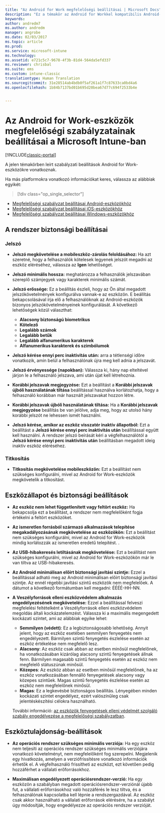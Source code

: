 ```yaml
---
title: "Az Android for Work megfelelőségi beállításai | Microsoft Docs"
description: "Ez a témakör az Android for Workkel kompatibilis Android-eszközök eszközmegfelelőségi szabályzatainak beállításait mutatja be."
keywords: 
author: andredm7
ms.author: andredm
manager: angrobe
ms.date: 02/03/2017
ms.topic: article
ms.prod: 
ms.service: microsoft-intune
ms.technology: 
ms.assetid: e721c5c7-9678-4f3b-81d4-564da5efd337
ms.reviewer: chrisbal
ms.suite: ems
ms.custom: intune-classic
translationtype: Human Translation
ms.sourcegitcommit: 31e28514ab4bdb0f5af261a1f7c87633ca0bd4a6
ms.openlocfilehash: 1b84b7137bd01b695d20bea67d77c694f2533b4e


---
```



# <a name="compliance-policy-settings-for-android-for-work-devices-in-microsoft-intune"></a>Az Android for Work-eszközök megfelelőségi szabályzatainak beállításai a Microsoft Intune-ban

[!INCLUDE[classic-portal](../includes/classic-portal.md)]

A jelen témakörben leírt szabályzati beállítások Android for Work-eszközökre vonatkoznak.

Ha más platformokra vonatkozó információkat keres, válassza az alábbiak egyikét:
> [!div class="op_single_selector"]
- [Megfelelőségi szabályzat beállításai Android-eszközökhöz](android-compliance-policy-settings-in-microsoft-intune.md)
- [Megfelelőségi szabályzat beállításai iOS-eszközökhöz](ios-compliance-policy-settings-in-microsoft-intune.md)
- [Megfelelőségi szabályzat beállításai Windows-eszközökhöz](windows-compliance-policy-settings-in-microsoft-intune.md)

## <a name="system-security-settings"></a>A rendszer biztonsági beállításai
### <a name="password"></a>Jelszó
- **Jelszó megkövetelése a mobileszköz-zárolás feloldásához:** Ha azt szeretné, hogy a felhasználók kötelesek legyenek jelszót megadni az eszköz eléréséhez, válassza az **Igen** lehetőséget.

-  **Jelszó minimális hossza:** meghatározza a felhasználók jelszavában szereplő számjegyek vagy karakterek minimális számát.

- **Jelszó erőssége:** Ez a beállítás észleli, hogy az Ön által megadott jelszókövetelmények konfigurálva vannak-e az eszközön. E beállítás bekapcsolásával írja elő a felhasználóknak az Android-eszközök bizonyos jelszókövetelményeinek konfigurálását. A következő lehetőségek közül választhat:
  -   **Alacsony biztonságú biometrikus**
  - **Kötelező**
  -   **Legalább számok**
  -   **Legalább betűk**
  -   **Legalább alfanumerikus karakterek**
  -   **Alfanumerikus karakterek és szimbólumok**

- **Jelszó kérése ennyi perc inaktivitás után:** arra a tétlenségi időre vonatkozik, amin belül a felhasználónak újra meg kell adnia a jelszavát.

- **Jelszó érvényessége (napokban):** Válassza ki, hány nap elteltével járjon le a felhasználó jelszava, ami után újat kell létrehoznia.

- **Korábbi jelszavak megjegyzése:** Ezt a beállítást a **Korábbi jelszavak újbóli használatának tiltása** beállítással használva korlátozhatja, hogy a felhasználó korábban már használt jelszavakat hozzon létre.

- **Korábbi jelszavak újbóli használatának tiltása:** Ha a **Korábbi jelszavak megjegyzése** beállítás be van jelölve, adja meg, hogy az utolsó hány korábbi jelszót ne lehessen ismét használni.

- **Jelszó kérése, amikor az eszköz visszatér inaktív állapotból:** Ezt a beállítást a **Jelszó kérése ennyi perc inaktivitás után** beállítással együtt kell használni. A rendszer jelszó beírását kéri a végfelhasználótól a **Jelszó kérése ennyi perc inaktivitás után** beállításban megadott ideig inaktív eszköz eléréséhez.

### <a name="encryption"></a>Titkosítás
- **Titkosítás megkövetelése mobileszközön:** Ezt a beállítást nem szükséges konfigurálni, mivel az Android for Work-eszközök megkövetelik a titkosítást.

## <a name="device-health-and-security-settings"></a>Eszközállapot és biztonsági beállítások

- **Az eszköz nem lehet függetlenített vagy feltört eszköz:** Ha bekapcsolja ezt a beállítást, a rendszer nem megfelelőként fogja értékelni a feltört eszközöket.
- **Az ismeretlen forrásból származó alkalmazások telepítése megakadályozásának megkövetelése az eszközökön:** Ezt a beállítást nem szükséges konfigurálni, mivel az Android for Work-eszközök mindig korlátozzák az ismeretlen eredetű telepítést. .  

- **Az USB-hibakeresés letiltásának megkövetelése:** Ezt a beállítást nem szükséges konfigurálni, mivel az Android for Work-eszközökön már le van tiltva az USB-hibakeresés.

- **Az Android minimálisan előírt biztonsági javítási szintje:** Ezzel a beállítással adható meg az Android minimálisan előírt biztonsági javítási szintje.  Az ennél régebbi javítási szintű eszközök nem megfelelőek. A dátumot a következő formátumban kell megadni: ÉÉÉÉ-HH-NN.
- **A Veszélyforrások elleni eszközvédelem alkalmazás engedélyezésének megkövetelése:** Ezzel a beállítással felveszi megfelelési feltételként a Veszélyforrások elleni eszközvédelem megoldás általi kockázatelemzést. Válassza ki a maximális megengedett kockázati szintet, ami az alábbiak egyike lehet:

  - **Semmilyen (védett)**: Ez a legbiztonságosabb lehetőség. Annyit jelent, hogy az eszköz esetében semmilyen fenyegetés nem engedélyezett. Bármilyen szintű fenyegetés észlelése esetén az eszköz értékelése nem megfelelő lesz.
  - **Alacsony**: Az eszköz csak abban az esetben minősül megfelelőnek, ha vonatkozásában kizárólag alacsony szintű fenyegetések állnak fenn. Bármilyen magasabb szintű fenyegetés esetén az eszköz nem megfelelő státuszúnak minősül.
  - **Közepes**: Az eszköz abban az esetben minősül megfelelőnek, ha az eszköz vonatkozásában fennálló fenyegetések alacsony vagy közepes szintűek. Magas szintű fenyegetés észlelése esetén az eszköz nem megfelelőnek minősül.
  - **Magas**: Ez a legkevésbé biztonságos beállítás. Lényegében minden kockázati szintet engedélyez, ezért valószínűleg csak jelentéskészítési célokra használható.

  További információ: [az eszközök fenyegetések elleni védelmét szolgáló szabály engedélyezése a megfelelőségi szabályzatban](enable-device-threat-protection-rule-in-compliance-policy.md).

## <a name="device-property-settings"></a>Eszköztulajdonság-beállítások
- **Az operációs rendszer szükséges minimális verziója:** Ha egy eszköz nem teljesíti az operációs rendszer szükséges minimális verziójára vonatkozó követelményt, nem megfelelőként fog szerepelni.
  Megjelenik egy hivatkozás, amelyen a verziófrissítésre vonatkozó információk érhetők el. A végfelhasználó frissítheti az eszközt, ezt követően pedig hozzáférhet a vállalati erőforrásokhoz.

- **Maximálisan engedélyezett operációsrendszer-verzió:** Ha egy eszközön a szabályban megadott operációsrendszer-verziónál újabb fut, a vállalati erőforrásokhoz való hozzáférés le lesz tiltva, és a felhasználónak kapcsolatba kell lépnie a rendszergazdával. Az eszköz csak akkor használható a vállalati erőforrások elérésére, ha a szabályt úgy módosítják, hogy engedélyezze az operációs rendszer verzióját.



<!--HONumber=Feb17_HO1-->


